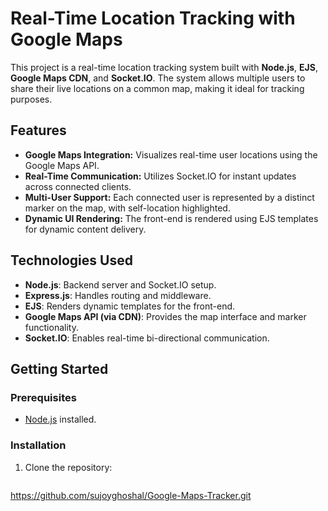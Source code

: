 # Real-Time Location Tracking with Google Maps
This project is a real-time location tracking system built with **Node.js**, **EJS**, **Google Maps CDN**, and **Socket.IO**. The system allows multiple users to share their live locations on a common map, making it ideal for tracking purposes.

## Features

- **Google Maps Integration:** Visualizes real-time user locations using the Google Maps API.
- **Real-Time Communication:** Utilizes Socket.IO for instant updates across connected clients.
- **Multi-User Support:** Each connected user is represented by a distinct marker on the map, with self-location highlighted.
- **Dynamic UI Rendering:** The front-end is rendered using EJS templates for dynamic content delivery.

## Technologies Used

- **Node.js**: Backend server and Socket.IO setup.
- **Express.js**: Handles routing and middleware.
- **EJS**: Renders dynamic templates for the front-end.
- **Google Maps API (via CDN)**: Provides the map interface and marker functionality.
- **Socket.IO**: Enables real-time bi-directional communication.

## Getting Started

### Prerequisites

- [Node.js](https://nodejs.org/) installed.

### Installation

1. Clone the repository:

   ```bash
  https://github.com/sujoyghoshal/Google-Maps-Tracker.git

